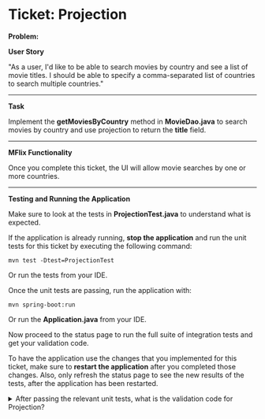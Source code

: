 Ticket: Projection
===========================

**Problem:**

**User Story**

"As a user, I'd like to be able to search movies by country and see a list of movie titles. I should be able to specify a comma-separated list of countries to search multiple countries."

---

**Task**

Implement the **getMoviesByCountry** method in **MovieDao.java** to search movies by country and use projection to return the **title** field.

---

**MFlix Functionality**

Once you complete this ticket, the UI will allow movie searches by one or more countries.

---

**Testing and Running the Application**

Make sure to look at the tests in **ProjectionTest.java** to understand what is expected.

If the application is already running, **stop the application** and run the unit tests for this ticket by executing the following command:

```
mvn test -Dtest=ProjectionTest
```

Or run the tests from your IDE.

Once the unit tests are passing, run the application with:

```
mvn spring-boot:run
```

Or run the **Application.java** from your IDE.

Now proceed to the status page to run the full suite of integration tests and get your validation code.

To have the application use the changes that you implemented for this ticket, make sure to **restart the application** after you completed those changes. Also, only refresh the status page to see the new results of the tests, after the application has been restarted.

<details> 
  <summary>After passing the relevant unit tests, what is the validation code for Projection?</summary>
   Answer: 5a94762f949291c47fa6474d
</details>